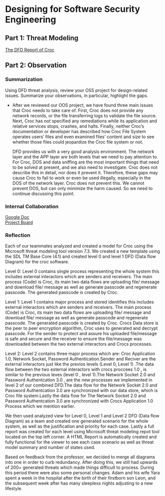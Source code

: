 # Designing for Software Security Engineering


## Part 1: Threat Modeling

  [The DFD Report of Croc](https://htmlpreview.github.io/?https://github.com/ZexiXin/CYBR8420/blob/master/DFD%20report/DFD%20Report%20of%20Croc%20Version%202.htm)


## Part 2: Observation


### Summarization
Using DFD threat analysis, review your OSS project for design-related issues. Summarize your observations, in particular, highlight the gaps.

 * After we reviewed our OOS project, we have found three main issues that Croc needs to take care of. First, Croc does not provide any network records, or the file                transferring logs to validate the file source. Next, Croc has not specified any remediations while its application and relative services stops, crashes, and halts.              Finally, neither Croc’s documentation or developer has described how Croc File System operates users’ files and even examined files’ content and size to see whether 
   those files could jeopardize the Croc file system or not.
   
   DFD provides us with a very good analysis environment. The network layer and the APP layer are both levels that we need to pay attention to. For Croc, DOS and data sniffing      are the most important things that need to be solved at present, and we also need to investigate. Croc does not describe this in detail, nor does it prevent it. Therefore,      these gaps may cause Croc to fail to work or even be used illegally, especially in the DOS of the network layer. Croc does not prevent this. We cannot prevent DOS, but can      only  minimize the harm caused. So we need to continue discussing this point.


### Internal Collaboration
[Google Doc](https://docs.google.com/document/d/12EbnDpuQff2Qv3mEIP6GIVfT_WmlxSaez4pV_MRjUlI/edit?usp=sharing)  
[Project Board](https://github.com/ZexiXin/CYBR8420/projects/1)


### Reflection

Each of our teammates analyzed and created a model for Croc using the Microsoft threat modeling tool version 7.3. We created a new template using the SDL TM Base Core (4.1) and created level 0 and level 1 DFD (Data flow Diagram) for the croc software. 

Level 0: Level 0 contains single process representing the whole system this includes external interactors which are senders and receivers. The main process (Code) is Croc, its main two data flows are uploading file/ message and download file/ message as well as generate passcode and regenerate passcode. The generated passcode is created by Croc.

Level 1: Level 1 contains major process and stored identifies this includes external interactors which are senders and receivers. The main process (Code) is Croc, its main two data flows are uploading file/ message and download file/ message as well as generate passcode and regenerate passcode. The generated passcode is created by Croc. Crocs Data store is the peer to peer encryption algorithm, Croc uses to generated and decrypt passcode. For the sender to protect and assure his uploaded file/message is safe and secure and the receiver to ensure the file/message was downloaded between the two external interactors and Crocs processes. 

Level 2: Level 2 contains three major process which are: Croc Application 1.0, Network Socket, Password Authentication.Sender and Reciver are the external interactors just like the previos levels (Level 0, Level 1) .The data flow between the two external interactors with crocs proccees 1.0 , is similar to the previous leves (level 0 , level 1).The Network Socket 2.0 and Password Authentcation 3.0 , are the new processes we implemented in level 2 of our combined DFD.The data flow for the Network Socket 2.0 and Password Authentcation 3.0 are synchronized with our data store, which is Croc file system.Lastly the data flow for The Network Socket 2.0 and Password Authentcation 3.0 are synchronized with Crocs Application 1.0 Process which we mention earlier.

We then used analyzed view for Level 0, Level 1 and Level 2 DFD (Data flow Diagram) as a team and created one generated scenario for the whole system, as well as the justification and priority for each case. Lastly a full report was created for each level using Microsoft threat modeling repot tool located on the top left corner.  A HTML Report is automatically created and fully functional for the viewer to see each case scenario as well as threat model summary and number of states used.

Based on feedback from the professor, we decided to merge all diagrams into one in order to curb redundancy.  After doing this, we still had upwards of 200+ generated threats which made things difficult to process.  During this period there were also some personal changes.  Adam and his wife Yara spent a week in the hospital after the birth of their firstborn son Leon, and the subsequent week after has many sleepless nights adjusting to a new lifestyle.


